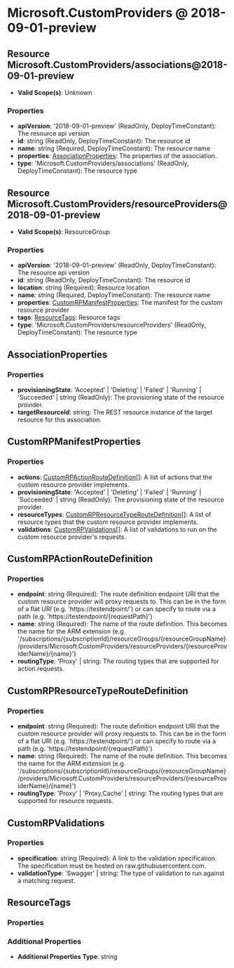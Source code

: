 # Microsoft.CustomProviders @ 2018-09-01-preview

## Resource Microsoft.CustomProviders/associations@2018-09-01-preview
* **Valid Scope(s)**: Unknown
### Properties
* **apiVersion**: '2018-09-01-preview' (ReadOnly, DeployTimeConstant): The resource api version
* **id**: string (ReadOnly, DeployTimeConstant): The resource id
* **name**: string (Required, DeployTimeConstant): The resource name
* **properties**: [AssociationProperties](#associationproperties): The properties of the association.
* **type**: 'Microsoft.CustomProviders/associations' (ReadOnly, DeployTimeConstant): The resource type

## Resource Microsoft.CustomProviders/resourceProviders@2018-09-01-preview
* **Valid Scope(s)**: ResourceGroup
### Properties
* **apiVersion**: '2018-09-01-preview' (ReadOnly, DeployTimeConstant): The resource api version
* **id**: string (ReadOnly, DeployTimeConstant): The resource id
* **location**: string (Required): Resource location
* **name**: string (Required, DeployTimeConstant): The resource name
* **properties**: [CustomRPManifestProperties](#customrpmanifestproperties): The manifest for the custom resource provider
* **tags**: [ResourceTags](#resourcetags): Resource tags
* **type**: 'Microsoft.CustomProviders/resourceProviders' (ReadOnly, DeployTimeConstant): The resource type

## AssociationProperties
### Properties
* **provisioningState**: 'Accepted' | 'Deleting' | 'Failed' | 'Running' | 'Succeeded' | string (ReadOnly): The provisioning state of the resource provider.
* **targetResourceId**: string: The REST resource instance of the target resource for this association.

## CustomRPManifestProperties
### Properties
* **actions**: [CustomRPActionRouteDefinition](#customrpactionroutedefinition)[]: A list of actions that the custom resource provider implements.
* **provisioningState**: 'Accepted' | 'Deleting' | 'Failed' | 'Running' | 'Succeeded' | string (ReadOnly): The provisioning state of the resource provider.
* **resourceTypes**: [CustomRPResourceTypeRouteDefinition](#customrpresourcetyperoutedefinition)[]: A list of resource types that the custom resource provider implements.
* **validations**: [CustomRPValidations](#customrpvalidations)[]: A list of validations to run on the custom resource provider's requests.

## CustomRPActionRouteDefinition
### Properties
* **endpoint**: string (Required): The route definition endpoint URI that the custom resource provider will proxy requests to. This can be in the form of a flat URI (e.g. 'https://testendpoint/') or can specify to route via a path (e.g. 'https://testendpoint/{requestPath}')
* **name**: string (Required): The name of the route definition. This becomes the name for the ARM extension (e.g. '/subscriptions/{subscriptionId}/resourceGroups/{resourceGroupName}/providers/Microsoft.CustomProviders/resourceProviders/{resourceProviderName}/{name}')
* **routingType**: 'Proxy' | string: The routing types that are supported for action requests.

## CustomRPResourceTypeRouteDefinition
### Properties
* **endpoint**: string (Required): The route definition endpoint URI that the custom resource provider will proxy requests to. This can be in the form of a flat URI (e.g. 'https://testendpoint/') or can specify to route via a path (e.g. 'https://testendpoint/{requestPath}')
* **name**: string (Required): The name of the route definition. This becomes the name for the ARM extension (e.g. '/subscriptions/{subscriptionId}/resourceGroups/{resourceGroupName}/providers/Microsoft.CustomProviders/resourceProviders/{resourceProviderName}/{name}')
* **routingType**: 'Proxy' | 'Proxy,Cache' | string: The routing types that are supported for resource requests.

## CustomRPValidations
### Properties
* **specification**: string (Required): A link to the validation specification. The specification must be hosted on raw.githubusercontent.com.
* **validationType**: 'Swagger' | string: The type of validation to run against a matching request.

## ResourceTags
### Properties
### Additional Properties
* **Additional Properties Type**: string

